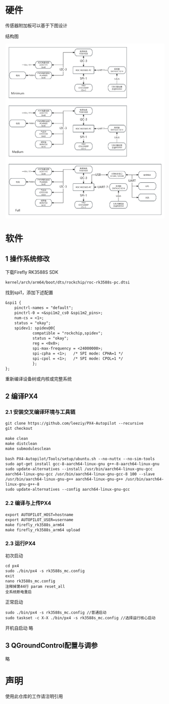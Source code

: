 # 硬件
传感器附加板可以基于下图设计

结构图

![结构图](Structure.png)

# 软件
## 1 操作系统修改
下载Firefly RK3588S SDK
```
kernel/arch/arm64/boot/dts/rockchip/roc-rk3588s-pc.dtsi
```
找到spi1，添加下述配置
```
&spi1 {
    pinctrl-names = "default";
    pinctrl-0 = <&spi1m2_cs0 &spi1m2_pins>;
    num-cs = <1>;
    status = "okay";
    spidev1: spidev@0{
            compatible = "rockchip,spidev";
            status = "okay";
            reg = <0x0>;
            spi-max-frequency = <24000000>;
            spi-cpha = <1>;   /* SPI mode: CPHA=1 */
            spi-cpol = <1>;   /* SPI mode: CPOL=1 */
            };
};
```
重新编译设备树或内核或完整系统
## 2 编译PX4
### 2.1 安装交叉编译环境与工具链
```
git clone https://github.com/leeziy/PX4-Autopilot --recursive
git checkout

make clean
make distclean
make submodulesclean

bash PX4-Autopilot/Tools/setup/ubuntu.sh --no-nuttx --no-sim-tools
sudo apt-get install gcc-8-aarch64-linux-gnu g++-8-aarch64-linux-gnu
sudo update-alternatives --install /usr/bin/aarch64-linux-gnu-gcc aarch64-linux-gnu-gcc /usr/bin/aarch64-linux-gnu-gcc-8 100 --slave /usr/bin/aarch64-linux-gnu-g++ aarch64-linux-gnu-g++ /usr/bin/aarch64-linux-gnu-g++-8
sudo update-alternatives --config aarch64-linux-gnu-gcc
```
### 2.2 编译与上传PX4
```
export AUTOPILOT_HOST=hostname
export AUTOPILOT_USER=username
make firefly_rk3588s_arm64
make firefly_rk3588s_arm64 upload
```
### 2.3 运行PX4
初次启动
```
cd px4
sudo ./bin/px4 -s rk3588s_mc.config
exit
nano rk3588s_mc.config
注释掉第44行 param reset_all
全系统断电重启
```
正常启动
```
sudo ./bin/px4 -s rk3588s_mc.config //普通启动
sudo taskset -c X-X ./bin/px4 -s rk3588s_mc.config //选择运行核心启动
```
开机自启动
略
## 3 QGroundControl配置与调参
略

# 声明
使用此仓库的工作请注明引用
